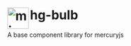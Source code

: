 # hg-bulb <img alt="mix-n-mock logo" src="https://cdn.jsdelivr.net/gh/gcallaghan/hg-bulb/thermometer-lines.svg" align="left" height="48">

A base component library for mercuryjs
